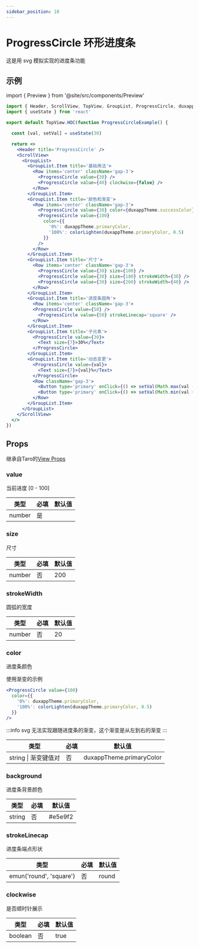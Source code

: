 ```yaml
---
sidebar_position: 10
---
```


# ProgressCircle 环形进度条

这是用 svg 模拟实现的进度条功能

## 示例

import { Preview } from '@site/src/components/Preview'

<Preview name='ProgressCircle' />

```jsx
import { Header, ScrollView, TopView, GroupList, ProgressCircle, duxappTheme, Row, Text, Button, colorLighten } from '@/duxuiExample'
import { useState } from 'react'

export default TopView.HOC(function ProgressCircleExample() {

  const [val, setVal] = useState(30)

  return <>
    <Header title='ProgressCircle' />
    <ScrollView>
      <GroupList>
        <GroupList.Item title='基础用法'>
          <Row items='center' className='gap-3'>
            <ProgressCircle value={30} />
            <ProgressCircle value={40} clockwise={false} />
          </Row>
        </GroupList.Item>
        <GroupList.Item title='颜色和渐变'>
          <Row items='center' className='gap-3'>
            <ProgressCircle value={30} color={duxappTheme.successColor} />
            <ProgressCircle value={100}
              color={{
                '0%': duxappTheme.primaryColor,
                '100%': colorLighten(duxappTheme.primaryColor, 0.5)
              }}
            />
          </Row>
        </GroupList.Item>
        <GroupList.Item title='尺寸'>
          <Row items='center' className='gap-3'>
            <ProgressCircle value={30} size={100} />
            <ProgressCircle value={30} size={180} strokeWidth={30} />
            <ProgressCircle value={30} size={260} strokeWidth={40} />
          </Row>
        </GroupList.Item>
        <GroupList.Item title='进度条圆角'>
          <Row items='center' className='gap-3'>
          <ProgressCircle value={50} />
            <ProgressCircle value={50} strokeLinecap='square' />
          </Row>
        </GroupList.Item>
        <GroupList.Item title='子元素'>
          <ProgressCircle value={30}>
            <Text size={7}>30%</Text>
          </ProgressCircle>
        </GroupList.Item>
        <GroupList.Item title='动态变更'>
          <ProgressCircle value={val}>
            <Text size={7}>{val}%</Text>
          </ProgressCircle>
          <Row className='gap-3'>
            <Button type='primary' onClick={() => setVal(Math.max(val - 10, 0))}>减少</Button>
            <Button type='primary' onClick={() => setVal(Math.min(val + 10, 100))}>增加</Button>
          </Row>
        </GroupList.Item>
      </GroupList>
    </ScrollView>
  </>
})
```

## Props

继承自Taro的[View Props](https://nervjs.github.io/taro-docs/docs/components/viewContainer/view#viewprops)

### value

当前进度 [0 - 100]

| 类型 | 必填 | 默认值 |
| ---- | -------- | ------- |
| number | 是 |  |

### size

尺寸

| 类型 | 必填 | 默认值 |
| ---- | -------- | ------- |
| number | 否 | 200 |

### strokeWidth

圆弧的宽度

| 类型 | 必填 | 默认值 |
| ---- | -------- | ------- |
| number | 否 | 20 |

### color

进度条颜色

使用渐变的示例
```jsx
<ProgressCircle value={100}
  color={{
    '0%': duxappTheme.primaryColor,
    '100%': colorLighten(duxappTheme.primaryColor, 0.5)
  }}
/>
```

:::info
svg 无法实现跟随进度条的渐变，这个渐变是从左到右的渐变
:::

| 类型 | 必填 | 默认值 |
| ---- | -------- | ------- |
| string \| 渐变键值对 | 否 | duxappTheme.primaryColor |

### background

进度条背景颜色

| 类型 | 必填 | 默认值 |
| ---- | -------- | ------- |
| string | 否 | #e5e9f2 |

### strokeLinecap

进度条端点形状

| 类型 | 必填 | 默认值 |
| ---- | -------- | ------- |
| emun('round', 'square') | 否 | round |

### clockwise

是否顺时针展示

| 类型 | 必填 | 默认值 |
| ---- | -------- | ------- |
| boolean | 否 | true |
